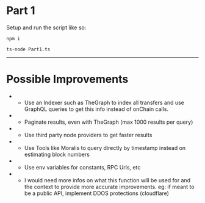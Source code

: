 # Part 1


Setup and run the script like so:

```shell
npm i

ts-node Part1.ts
```

----

# Possible Improvements

*  - Use an Indexer such as TheGraph to index all transfers and use GraphQL queries to get this info instead of onChain calls.
*  - Paginate results, even with TheGraph (max 1000 results per query)
*  - Use third party node providers to get faster results
*  - Use Tools like Moralis to query directly by timestamp instead on estimating block numbers
*  - Use env variables for constants, RPC Urls, etc
*  - I would need more infos on what this function will be used for and the context to provide more accurate improvements. eg: if meant to be a public API, implement DDOS protections (cloudflare)
